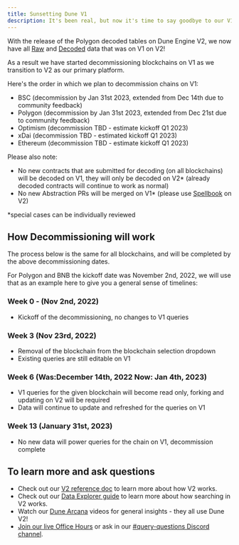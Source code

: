 ```yaml
---
title: Sunsetting Dune V1
description: It's been real, but now it's time to say goodbye to our V1 platform.
---
```


With the release of the Polygon decoded tables on Dune Engine V2, we now have all [Raw](../reference/tables/raw/index.md) and [Decoded](../reference/tables/decoded/index.md) data that was on V1 on V2! 

As a result we have started decommissioning blockchains on V1 as we transition to V2 as our primary platform.

Here's the order in which we plan to decommission chains on V1: 

- BSC (decommission by Jan 31st 2023, extended from Dec 14th due to community feedback)
- Polygon (decommission by Jan 31st 2023, extended from Dec 21st due to community feedback) 
- Optimism (decommission TBD - estimate kickoff Q1 2023) 
- xDai (decommission TBD - estimated kickoff Q1 2023) 
- Ethereum (decommission TBD - estimate kickoff Q1 2023)  

Please also note:

- No new contracts that are submitted for decoding (on all blockchains) will be decoded on V1, they will only be decoded on V2* (already decoded contracts will continue to work as normal) 
- No new Abstraction PRs will be merged on V1* (please use [Spellbook](../spellbook/index.md) on V2)
 
*special cases can be individually reviewed 

## How Decommissioning will work

The process below is the same for all blockchains, and will be completed by the above decommissioning dates.

For Polygon and BNB the kickoff date was November 2nd, 2022, we will use that as an example here to give you a general sense of timelines: 

### Week 0 -  (Nov 2nd, 2022)

- Kickoff of the decommissioning, no changes to V1 queries

### Week 3 (Nov 23rd, 2022)

- Removal of the blockchain from the blockchain selection dropdown
- Existing queries are still editable on V1

### Week 6 (Was:December 14th, 2022 Now: Jan 4th, 2023)

- V1 queries for the given blockchain will become read only, forking and updating on V2 will be required
- Data will continue to update and refreshed for the queries on V1

### Week 13 (January 31st, 2023)
- No new data will power queries for the chain on V1, decommission complete

## To learn more and ask questions

- Check out our [V2 reference doc](../reference/dune-v2/index.md) to learn more about how V2 works.
- Check out our [Data Explorer guide](../getting-started/queries/data-explorer.md) to learn more about how searching in V2 works.
- Watch our [Dune Arcana](https://dune.com/watch) videos for general insights - they all use Dune V2!
- [Join our live Office Hours](https://events.dune.com/) or ask in our [#query-questions Discord channel](https://discord.com/channels/757637422384283659/757641002138730588).

